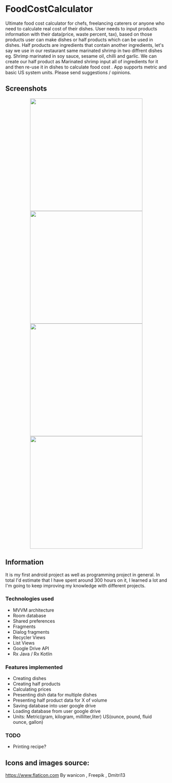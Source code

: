 # FoodCostCalculator
Ultimate food cost calculator for chefs, freelancing caterers or anyone who need to calculate real cost of their dishes. User needs to input products information with their data(price, waste percent, tax), based on those products user can make dishes or half products which can be used in dishes. Half products are ingredients that contain another ingredients, let's say we use in our restaurant same marinated shrimp in two diffrent dishes eg. Shrimp marinated in soy sauce, sesame oil, chilli and garlic. We can create our half product as Marinated shrimp input all of ingredients for it and then re-use it in dishes to calculate food cost  . App supports metric and basic US system units.
Please send suggestions / opinions.

## Screenshots 

<p align="center">
 <img src="https://user-images.githubusercontent.com/70368829/109799505-ccb4cd00-7c24-11eb-8536-9a7d8d8bb20a.png" width="350">
   <img src="https://user-images.githubusercontent.com/70368829/109799512-cf172700-7c24-11eb-9935-83049ea3832a.png" width="350">
 <img src="https://user-images.githubusercontent.com/70368829/109799511-ce7e9080-7c24-11eb-810f-59c3f688c633.png" width="350">
  <img src="https://user-images.githubusercontent.com/70368829/109799509-cde5fa00-7c24-11eb-925d-5a4ee887d491.png" width="350">
</p>


## Information 
It is my first android project as well as programming project in general. In total I'd estimate that I have spent around 300 hours on it, I learned a lot and I'm going to keep improving my knowledge with different projects.

### Technologies used
- MVVM architecture 
- Room database
- Shared preferences
- Fragments
- Dialog fragments
- Recycler Views
- List Views
- Google Drive API
- Rx Java / Rx Kotlin

### Features implemented 
- Creating dishes
- Creating half products 
- Calculating prices 
- Presenting dish data for multiple dishes
- Presenting half product data for X of volume 
- Saving database into user google drive
- Loading database from user google drive
- Units: Metric(gram, kilogram, millilter,liter) US(ounce, pound, fluid ounce, gallon)


### TODO 
- Printing recipe? 

## Icons and images source: 
https://www.flaticon.com By wanicon ,  Freepik , Dmitri13



